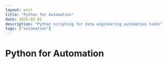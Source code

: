 ```yaml
---
layout: post
title: "Python for Automation"
date: 2025-02-01
description: "Python scripting for data engineering automation tasks"
tags: ["automation"]
---
```


# Python for Automation
